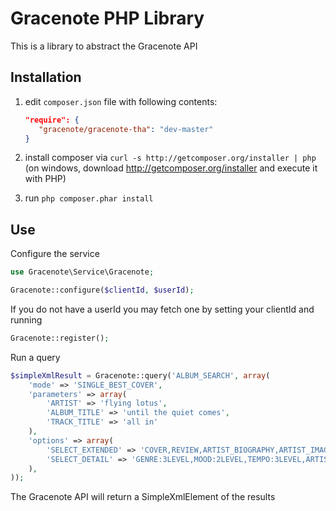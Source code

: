 Gracenote PHP Library
=====================
This is a library to abstract the Gracenote API 

Installation
------------
  1. edit `composer.json` file with following contents:

     ```json
     "require": {
        "gracenote/gracenote-tha": "dev-master"
     }
     ```
  2. install composer via `curl -s http://getcomposer.org/installer | php` (on windows, download
     http://getcomposer.org/installer and execute it with PHP)
  3. run `php composer.phar install`

Use
---
Configure the service
```php
use Gracenote\Service\Gracenote;

Gracenote::configure($clientId, $userId);
```

If you do not have a userId you may fetch one by setting your clientId and running
```php
Gracenote::register();
```

Run a query
```php
$simpleXmlResult = Gracenote::query('ALBUM_SEARCH', array(
    'mode' => 'SINGLE_BEST_COVER',
    'parameters' => array(
        'ARTIST' => 'flying lotus',
        'ALBUM_TITLE' => 'until the quiet comes',
        'TRACK_TITLE' => 'all in'
    ),
    'options' => array(
        'SELECT_EXTENDED' => 'COVER,REVIEW,ARTIST_BIOGRAPHY,ARTIST_IMAGE,ARTIST_OET,MOOD,TEMPO',
        'SELECT_DETAIL' => 'GENRE:3LEVEL,MOOD:2LEVEL,TEMPO:3LEVEL,ARTIST_ORIGIN:4LEVEL,ARTIST_ERA:2LEVEL,ARTIST_TYPE:2LEVEL',
    ),
));
```

The Gracenote API will return a SimpleXmlElement of the results